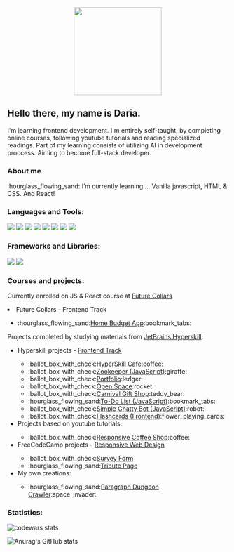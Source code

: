 <!--
**Evna07/Evna07** is a ✨ _special_ ✨ repository because its `README.md` (this file) appears on your GitHub profile.

Here are some ideas to get you started:

- 🔭 I’m currently working on ...
- 🌱 I’m currently learning ...
- 👯 I’m looking to collaborate on ...
- 🤔 I’m looking for help with ...
- 💬 Ask me about ...
- 📫 How to reach me: ...
- 😄 Pronouns: ...
- ⚡ Fun fact: ...
-->

<!--fun stuff
  badges https://shields.io/
  gifs https://giphy.com/search/coding
  to finish this page https://www.sitepoint.com/github-profile-readme/
  my inspiration https://github.com/Alena2020
-->
<!--stuff to check out
https://www.simplilearn.com/front-end-developer-free-course-skillup
https://www.theodinproject.com/paths/foundations/courses/foundations
-->

<div id ="header" align="center">
  <img src="https://cdn.pixabay.com/photo/2021/03/27/06/31/code-6127616_960_720.png" width="200"/>
</div>
<!--introduction-->
<h2>Hello there, my name is Daria.</h2>
<p>I'm learning frontend development. I'm entirely self-taught, by completing online courses, following youtube tutorials and reading specialized readings. Part of my learning consists of utilizing AI in development proccess. Aiming to become full-stack developer.</p>
<!--about me-->
<h3>About me</h3>
<p>:hourglass_flowing_sand: I’m currently learning ... Vanilla javascript, HTML & CSS. And React!</p>
<!--languages and tools-->
<h3>Languages and Tools:</h3>
<div>
  <a href="https://developer.mozilla.org/ru/docs/Web/JavaScript"><img src="https://img.shields.io/badge/-JAVASCRIPT-yellow"/></a>
  <a href="https://developer.mozilla.org/en-US/docs/Web/HTML"><img src="https://img.shields.io/badge/-HTML-orange"/></a>
  <a href="https://developer.mozilla.org/en-US/docs/Web/CSS"><img src="https://img.shields.io/badge/-CSS-blue"/></a>
  <a href="https://pl.wikipedia.org/wiki/Visual_Studio_Code"><img src="https://img.shields.io/badge/-VISUAL_STUDIO-14b3e3"/></a>
  <a href="https://www.jetbrains.com/webstorm/"><img src="https://img.shields.io/badge/-WEBSTORM-222324"/></a>
  <a href="https://openai.com/blog/chatgpt"><img src="https://img.shields.io/badge/-CHATGPT-78cc8f"/></a>
  <a href="https://dream.ai/"><img src="https://img.shields.io/badge/-DREAM_BY_WOMBO-pink"/></a>
  <a href="https://www.figma.com/"><img src="https://img.shields.io/badge/-FIGMA-DD4FF9"/></a>
</div>
<!--frameworks and libraries-->
<h3>Frameworks and Libraries:</h3>
<div>
  <img src="https://img.shields.io/badge/-BOOTSTRAP-purple"/>
  <img src="https://img.shields.io/badge/-REACT-lightblue"/>
</div>
<!--courses and projects-->
<h3>Courses and projects:</h3>
<p>Currently enrolled on JS & React course at <a href='https://futurecollars.com/'>Future Collars</a></p>
<li>Future Collars - Frontend Track</li>
  <ul>
    <li>:hourglass_flowing_sand:<a href="https://github.com/Evna07/fc-js-project-1">Home Budget App</a>:bookmark_tabs:</li>
  </ul>
<p>Projects completed by studying materials from <a href="https://hyperskill.org/tracks">JetBrains Hyperskill</a>:</p>
<ul>
  <li>Hyperskill projects - <a href="https://hyperskill.org/tracks/5">Frontend Track</a></li>
  <ul>
    <li>:ballot_box_with_check:<a href="https://github.com/Evna07/Hyperskill-Cafe">HyperSkill Cafe</a>:coffee:</li>
    <li>:ballot_box_with_check:<a href="https://github.com/Evna07/Zookeeper-Javascript">Zookeeper (JavaScript)</a>:giraffe:</li>
    <li>:ballot_box_with_check:<a href="https://github.com/Evna07/Portfolio">Portfolio</a>:ledger:</li>
    <li>:ballot_box_with_check:<a href="https://github.com/Evna07/Open-Space">Open Space</a>:rocket:</li>
    <li>:ballot_box_with_check:<a href="https://github.com/Evna07/Carnival-gift-shop">Carnival Gift Shop</a>:teddy_bear:</li>
    <li>:hourglass_flowing_sand:<a href="">To-Do List (JavaScript)</a>:bookmark_tabs:</li>
    <li>:ballot_box_with_check:<a href="">Simple Chatty Bot (JavaScript)</a>:robot:</li>
    <li>:ballot_box_with_check:<a href="https://github.com/Evna07/Flashcards-Frontend">Flashcards (Frontend)</a>:flower_playing_cards:</li>
  </ul>
<li>Projects based on youtube tutorials:</li>
  <ul>
    <li>:ballot_box_with_check:<a href="https://github.com/Evna07/Coffee-Shop#coffee-shop">Responsive Coffee Shop</a>:coffee:</li>
  </ul>
  <li>FreeCodeCamp projects - <a href="https://www.freecodecamp.org/learn">Responsive Web Design</a></li>
  <ul>
    <li>:ballot_box_with_check:<a href="https://github.com/Evna07/Survey_Form_FreeCodeCamp">Survey Form</a></li>
    <li>:hourglass_flowing_sand:<a href="">Tribute Page</a></li>
  </ul>
<li>My own creations:</li>
  <ul>
    <li>:hourglass_flowing_sand:<a href="">Paragraph Dungeon Crawler</a>:space_invader:</li>
  </ul>
</ul>
<!--operating systems-->

<!--top languages-->
<h3>Statistics:</h3>

![codewars stats](https://www.codewars.com/users/Evna07/badges/small)

![Anurag's GitHub stats](https://github-readme-stats.vercel.app/api/top-langs/?username=evna07&show_icons=true&theme=blueberry)

<!-- emoji cheat sheet: https://github.com/ikatyang/emoji-cheat-sheet/blob/master/README.md-->
